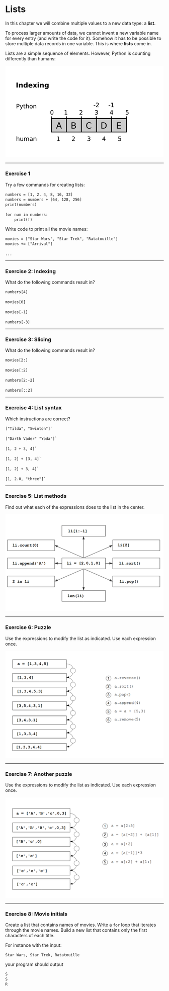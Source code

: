 
# Lists

In this chapter we will combine multiple values to a new data type: a **list**.

To process larger amounts of data, we cannot invent a new variable name for every entry (and write the code for it).
Somehow it has to be possible to store multiple data records in one variable.
This is where **lists** come in.

Lists are a simple sequence of elements.
However, Python is counting differently than humans:

![Indexing](indexing.png)

----

### Exercise 1

Try a few commands for creating lists:

    numbers = [1, 2, 4, 8, 16, 32]
    numbers = numbers + [64, 128, 256]
    print(numbers)

    for num in numbers:
        print(f)

Write code to print all the movie names:

    movies = ["Star Wars", "Star Trek", "Ratatouille"]
    movies += ["Arrival"]

    ...

----

### Exercise 2: Indexing

What do the following commands result in?

    numbers[4]

    movies[0]

    movies[-1]

    numbers[-3]

----

### Exercise 3: Slicing

What do the following commands result in?

    movies[2:]

    movies[:2]

    numbers[2:-2]

    numbers[::2]

----

### Exercise 4: List syntax

Which instructions are correct?

    ["Tilda", "Swinton"]`

    ["Darth Vader" "Yoda"]`

    [1, 2 + 3, 4]`

    [1, 2] + [3, 4]`

    [1, 2] + 3, 4]`

    [1, 2.0, "three"]`

----

### Exercise 5: List methods

Find out what each of the expressions does to the list in the center.

![list exercise](lists.png)


----

### Exercise 6: Puzzle

Use the expressions to modify the list as indicated. Use each expression once.

![list funcs exercise2](list_funcs2.png)

----

### Exercise 7: Another puzzle

Use the expressions to modify the list as indicated. Use each expression once.

![list funcs exercise1](list_funcs1.png)

---

### Exercise 8: Movie initials

Create a list that contains names of movies.
Write a `for` loop that iterates through the movie names.
Build a new list that contains only the first characters of each title.

For instance with the input:

    Star Wars, Star Trek, Ratatouille

your program should output

    S
    S
    R
